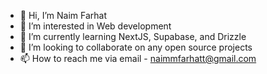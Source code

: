 - 👋 Hi, I’m Naim Farhat
- 👀 I’m interested in Web development
- 🌱 I’m currently learning NextJS, Supabase, and Drizzle
- 💞️ I’m looking to collaborate on any open source projects
- 📫 How to reach me via email - naimmfarhatt@gmail.com

<!---
NxxmF/NxxmF is a ✨ special ✨ repository because its `README.md` (this file) appears on your GitHub profile.
You can click the Preview link to take a look at your changes.
--->
